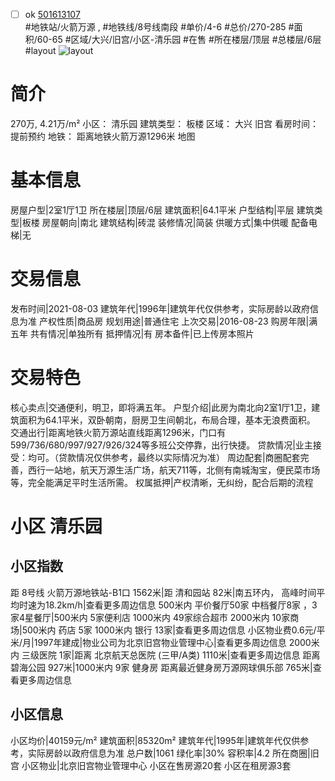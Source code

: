 - [ ] ok [501613107](https://bj.5i5j.com/ershoufang/501613107.html)  
 #地铁站/火箭万源 ,  #地铁线/8号线南段
#单价/4-6 #总价/270-285 #面积/60-65   #区域/大兴/旧宫/小区-清乐园 #在售 #所在楼层/顶层 #总楼层/6层 #layout 
![layout](http://image2a.5i5j.com/bdir/layout/269066.jpg_P5.jpg) 
# 简介 
 270万,  4.21万/m² 
小区： 清乐园
建筑类型： 板楼
区域： 大兴 旧宫
看房时间： 提前预约
地铁： 距离地铁火箭万源1296米 地图
# 基本信息 
 房屋户型|2室1厅1卫
所在楼层|顶层/6层
建筑面积|64.1平米
户型结构|平层
建筑类型|板楼
房屋朝向|南北
建筑结构|砖混
装修情况|简装
供暖方式|集中供暖
配备电梯|无
# 交易信息 
 发布时间|2021-08-03
建筑年代|1996年|建筑年代仅供参考，实际房龄以政府信息为准
产权性质|商品房
规划用途|普通住宅
上次交易|2016-08-23
购房年限|满五年
共有情况|单独所有
抵押情况|有
房本备件|已上传房本照片
# 交易特色 
 核心卖点|交通便利，明卫，即将满五年。
户型介绍|此房为南北向2室1厅1卫，建筑面积为64.1平米，双卧朝南，厨房卫生间朝北，布局合理，基本无浪费面积。
交通出行|距离地铁火箭万源站直线距离1296米，门口有599/736/680/997/927/926/324等多班公交停靠，出行快捷。
贷款情况|业主接受：均可。（贷款情况仅供参考，最终以实际情况为准）
周边配套|商圈配套完善，西行一站地，航天万源生活广场，航天711等，北侧有南城淘宝，便民菜市场等，完全能满足平时生活所需。
权属抵押|产权清晰，无纠纷，配合后期的流程
# 小区 清乐园
## 小区指数 
 距 8号线 火箭万源地铁站-B1口 1562米|距 清和园站 82米|南五环内， 高峰时间平均时速为18.2km/h|查看更多周边信息
500米内 平价餐厅50家
中档餐厅8家 ，3家4星餐厅|500米内 5家便利店
1000米内 49家综合超市
2000米内 10家商场|500米内 药店 5家
1000米内 银行 13家|查看更多周边信息
小区物业费0.6元/平米/月|1997年建成|物业公司为北京旧宫物业管理中心|查看更多周边信息
2000米内 三级医院 1家|距离 北京航天总医院 (三甲/A类) 1110米|查看更多周边信息
距离 碧海公园 927米|1000米内 9家 健身房
距离最近健身房万源网球俱乐部 765米|查看更多周边信息
## 小区信息 
 小区均价|40159元/m²
建筑面积|85320m²
建筑年代|1995年|建筑年代仅供参考，实际房龄以政府信息为准
总户数|1061
绿化率|30%
容积率|4.2
所在商圈|旧宫
小区物业|北京旧宫物业管理中心
小区在售房源20套
小区在租房源3套
